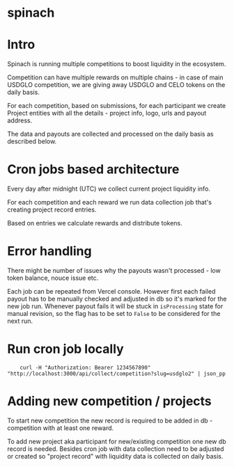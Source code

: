 # spinach

# Intro

Spinach is running multiple competitions to boost liquidity in the ecosystem.

Competition can have multiple rewards on multiple chains - in case of main USDGLO competition, we are giving away USDGLO and CELO tokens on the daily basis.

For each competition, based on submissions, for each participant we create Project entities with all the details - project info, logo, urls and payout address.

The data and payouts are collected and processed on the daily basis as described below.

# Cron jobs based architecture

Every day after midnight (UTC) we collect current project liquidity info.

For each competition and each reward we run data collection job that's creating project record entries.

Based on entries we calculate rewards and distribute tokens.

# Error handling

There might be number of issues why the payouts wasn't processed - low token balance, nouce issue etc.

Each job can be repeated from Vercel console. However first each failed payout has to be manually checked and adjusted in db so it's marked for the new job run. Whenever payout fails it will be stuck in `isProcessing` state for manual revision, so the flag has to be set to `False` to be considered for the next run.

# Run cron job locally

```
    curl -H "Authorization: Bearer 1234567890" "http://localhost:3000/api/collect/competition?slug=usdglo2" | json_pp
```

# Adding new competition / projects

To start new competition the new record is required to be added in db - competition with at least one reward.

To add new project aka participant for new/existing competition one new db record is needed. Besides cron job with data collection need to be adjusted or created so "project record" with liquidity data is collected on daily basis.
